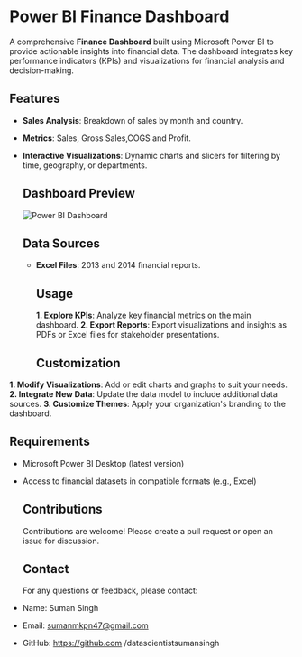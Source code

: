 # Power BI Finance Dashboard
A comprehensive **Finance Dashboard** built using Microsoft Power BI to provide actionable insights into financial data. The dashboard integrates key performance indicators (KPIs) and visualizations for financial analysis and decision-making.

## Features

- **Sales Analysis**: Breakdown of sales by month and country.
- **Metrics**: Sales, Gross Sales,COGS and Profit.
- **Interactive Visualizations**: Dynamic charts and slicers for filtering by time, geography, or departments.

  ## Dashboard Preview
  
  ![Power BI Dashboard](https://github.com/user-attachments/assets/b9f00f6c-63a8-471a-8ab7-a8862de0cf8d)

  ## Data Sources

  - **Excel Files**: 2013 and 2014 financial reports.

    ## Usage

    **1. Explore KPIs**: Analyze key financial metrics on the main dashboard.
    **2. Export Reports**: Export visualizations and insights as PDFs or Excel files for stakeholder presentations.

    ## Customization

 **1. Modify Visualizations**: Add or edit charts and graphs to suit your needs.
 **2. Integrate New Data**: Update the data model to include additional data sources.
 **3. Customize Themes**: Apply your organization's branding to the dashboard.

 ## Requirements

- Microsoft Power BI Desktop (latest version)
- Access to financial datasets in compatible formats (e.g., Excel)

  ## Contributions

  Contributions are welcome! Please create a pull request or open an issue for discussion.

  ## Contact

  For any questions or feedback, please contact:
- Name: Suman Singh
- Email: sumanmkpn47@gmail.com
- GitHub: https://github.com
 /datascientistsumansingh


